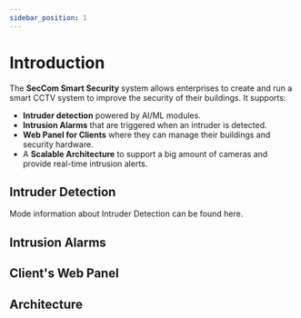 ```yaml
---
sidebar_position: 1
---
```


# Introduction

The **SecCom Smart Security** system allows enterprises to create and run a smart CCTV system to improve the security of their buildings. It supports:  

* **Intruder detection** powered by AI/ML modules.
* **Intrusion Alarms** that are triggered when an intruder is detected.
* **Web Panel for Clients** where they can manage their buildings and security hardware.
* A **Scalable Architecture** to support a big amount of cameras and provide real-time intrusion alerts.

## Intruder Detection

Mode information about Intruder Detection can be found here.

## Intrusion Alarms

## Client's Web Panel

## Architecture

